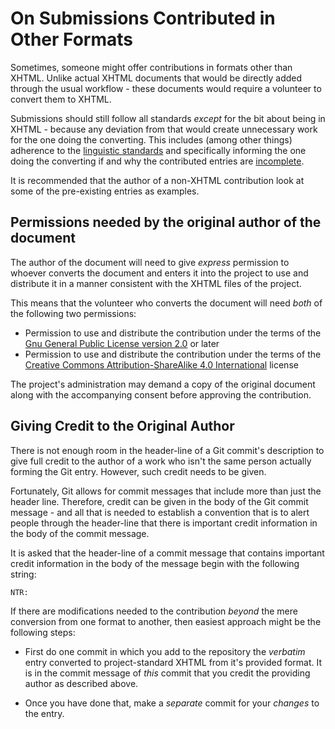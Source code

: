 # On Submissions Contributed in Other Formats

Sometimes, someone might offer contributions in formats other
than XHTML.
Unlike actual XHTML documents that would be directly added
through the usual workflow - these documents would require
a volunteer to convert them to XHTML.

Submissions should still follow all standards _except_
for the bit about being in XHTML - because any deviation
from that would create unnecessary work for the one
doing the converting. This includes (among other things) adherence
to the [linguistic standards](linguistic-standards.md)
and specifically informing the one doing the converting
if and why the contributed entries are
[incomplete](incomplete-entries.md).

It is recommended that the author of a non-XHTML contribution
look at some of the pre-existing entries as examples.

## Permissions needed by the original author of the document

The author of the document will need to give _express_ permission
to whoever converts the document and enters it into the project
to use and distribute it in a manner consistent with the XHTML
files of the project.

This means that the volunteer who converts the document will
need _both_ of
the following two permissions:

  * Permission to use and distribute the contribution under the
    terms of the
    [Gnu General Public License version 2.0](https://www.gnu.org/licenses/old-licenses/gpl-2.0.en.html)
or later
  * Permission to use and distribute the contribution under the
    terms of the
    [Creative Commons Attribution-ShareAlike 4.0 International](https://creativecommons.org/licenses/by-sa/4.0/) license

The project's administration may demand a copy of the
original document along with the accompanying consent
before approving the contribution.

## Giving Credit to the Original Author

There is not enough room in the header-line of a Git commit's
description to give full credit to the author of a work who
isn't the same person actually forming the Git entry.
However, such credit needs to be given.

Fortunately, Git allows for commit messages that include more
than just the header line.
Therefore, credit can be given in the body of the Git commit
message - and all that is needed to establish a convention that
is to alert people through the header-line that there is important
credit information in the body of the commit message.

It is asked that the header-line of a commit message that
contains important credit information in the body of the
message begin with the following string:

    NTR:

If there are modifications needed to the contribution _beyond_ the
mere conversion from one format to another, then
easiest approach might be the following steps:

  * First do one commit in which you add to the repository
the _verbatim_ entry converted
to project-standard XHTML from it's provided format.
It is in the commit message of _this_ commit that you
credit the providing author as described above.

  * Once you have done that, make a _separate_ commit
for your _changes_ to the entry.

